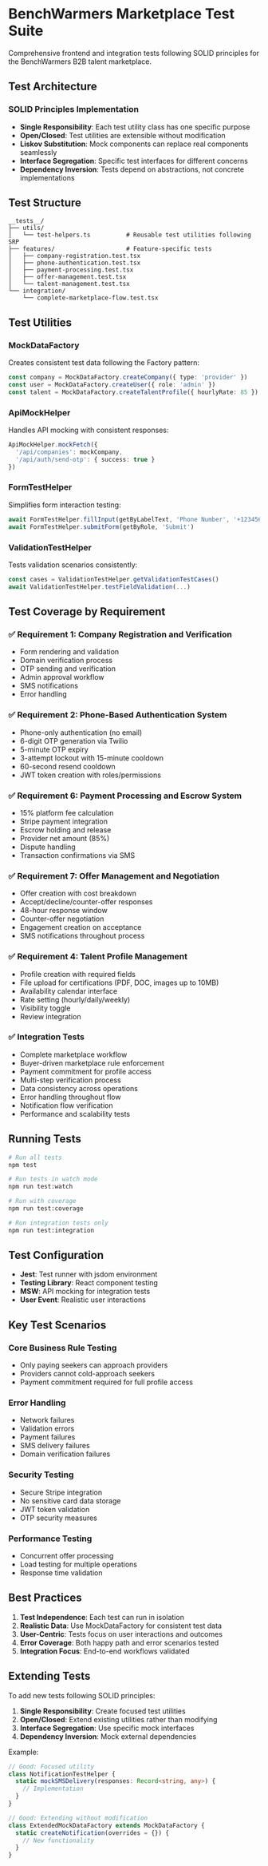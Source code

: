 # BenchWarmers Marketplace Test Suite

Comprehensive frontend and integration tests following SOLID principles for the BenchWarmers B2B talent marketplace.

## Test Architecture

### SOLID Principles Implementation

- **Single Responsibility**: Each test utility class has one specific purpose
- **Open/Closed**: Test utilities are extensible without modification
- **Liskov Substitution**: Mock components can replace real components seamlessly
- **Interface Segregation**: Specific test interfaces for different concerns
- **Dependency Inversion**: Tests depend on abstractions, not concrete implementations

## Test Structure

```
__tests__/
├── utils/
│   └── test-helpers.ts          # Reusable test utilities following SRP
├── features/                    # Feature-specific tests
│   ├── company-registration.test.tsx
│   ├── phone-authentication.test.tsx
│   ├── payment-processing.test.tsx
│   ├── offer-management.test.tsx
│   └── talent-management.test.tsx
└── integration/
    └── complete-marketplace-flow.test.tsx
```

## Test Utilities

### MockDataFactory
Creates consistent test data following the Factory pattern:
```typescript
const company = MockDataFactory.createCompany({ type: 'provider' })
const user = MockDataFactory.createUser({ role: 'admin' })
const talent = MockDataFactory.createTalentProfile({ hourlyRate: 85 })
```

### ApiMockHelper
Handles API mocking with consistent responses:
```typescript
ApiMockHelper.mockFetch({
  '/api/companies': mockCompany,
  '/api/auth/send-otp': { success: true }
})
```

### FormTestHelper
Simplifies form interaction testing:
```typescript
await FormTestHelper.fillInput(getByLabelText, 'Phone Number', '+1234567890')
await FormTestHelper.submitForm(getByRole, 'Submit')
```

### ValidationTestHelper
Tests validation scenarios consistently:
```typescript
const cases = ValidationTestHelper.getValidationTestCases()
await ValidationTestHelper.testFieldValidation(...)
```

## Test Coverage by Requirement

### ✅ Requirement 1: Company Registration and Verification
- Form rendering and validation
- Domain verification process
- OTP sending and verification
- Admin approval workflow
- SMS notifications
- Error handling

### ✅ Requirement 2: Phone-Based Authentication System
- Phone-only authentication (no email)
- 6-digit OTP generation via Twilio
- 5-minute OTP expiry
- 3-attempt lockout with 15-minute cooldown
- 60-second resend cooldown
- JWT token creation with roles/permissions

### ✅ Requirement 6: Payment Processing and Escrow System
- 15% platform fee calculation
- Stripe payment integration
- Escrow holding and release
- Provider net amount (85%)
- Dispute handling
- Transaction confirmations via SMS

### ✅ Requirement 7: Offer Management and Negotiation
- Offer creation with cost breakdown
- Accept/decline/counter-offer responses
- 48-hour response window
- Counter-offer negotiation
- Engagement creation on acceptance
- SMS notifications throughout process

### ✅ Requirement 4: Talent Profile Management
- Profile creation with required fields
- File upload for certifications (PDF, DOC, images up to 10MB)
- Availability calendar interface
- Rate setting (hourly/daily/weekly)
- Visibility toggle
- Review integration

### ✅ Integration Tests
- Complete marketplace workflow
- Buyer-driven marketplace rule enforcement
- Payment commitment for profile access
- Multi-step verification process
- Data consistency across operations
- Error handling throughout flow
- Notification flow verification
- Performance and scalability tests

## Running Tests

```bash
# Run all tests
npm test

# Run tests in watch mode
npm run test:watch

# Run with coverage
npm run test:coverage

# Run integration tests only
npm run test:integration
```

## Test Configuration

- **Jest**: Test runner with jsdom environment
- **Testing Library**: React component testing
- **MSW**: API mocking for integration tests
- **User Event**: Realistic user interactions

## Key Test Scenarios

### Core Business Rule Testing
- Only paying seekers can approach providers
- Providers cannot cold-approach seekers
- Payment commitment required for full profile access

### Error Handling
- Network failures
- Validation errors
- Payment failures
- SMS delivery failures
- Domain verification failures

### Security Testing
- Secure Stripe integration
- No sensitive card data storage
- JWT token validation
- OTP security measures

### Performance Testing
- Concurrent offer processing
- Load testing for multiple operations
- Response time validation

## Best Practices

1. **Test Independence**: Each test can run in isolation
2. **Realistic Data**: Use MockDataFactory for consistent test data
3. **User-Centric**: Tests focus on user interactions and outcomes
4. **Error Coverage**: Both happy path and error scenarios tested
5. **Integration Focus**: End-to-end workflows validated

## Extending Tests

To add new tests following SOLID principles:

1. **Single Responsibility**: Create focused test utilities
2. **Open/Closed**: Extend existing utilities rather than modifying
3. **Interface Segregation**: Use specific mock interfaces
4. **Dependency Inversion**: Mock external dependencies

Example:
```typescript
// Good: Focused utility
class NotificationTestHelper {
  static mockSMSDelivery(responses: Record<string, any>) {
    // Implementation
  }
}

// Good: Extending without modification
class ExtendedMockDataFactory extends MockDataFactory {
  static createNotification(overrides = {}) {
    // New functionality
  }
}
```
